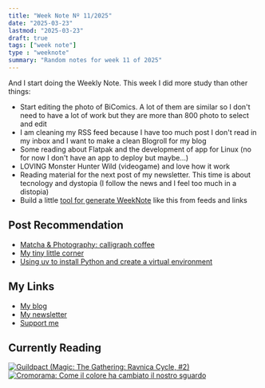 ```yaml
---
title: "Week Note Nº 11/2025"
date: "2025-03-23"
lastmod: "2025-03-23"
draft: true
tags: ["week note"]
type : "weeknote"
summary: "Random notes for week 11 of 2025"
---
```


And I start doing the Weekly Note.
This week I did more study than other things:

- Start editing the photo of BiComics. A lot of them are similar so I don't need to have a lot of work but they are more than 800 photo to select and edit
- I am cleaning my RSS feed because I have too much post I don't read in my inbox and I want to make a clean Blogroll for my blog
- Some reading about Flatpak and the development of app for Linux (no for now I don't have an app to deploy but maybe...)
- LOVING Monster Hunter Wild (videogame) and love how it work
- Reading material for the next post of my newsletter. This time is about tecnology and dystopia (I follow the news and I feel too much in a distopia)
- Build a little [tool for generate WeekNote](https://pypi.org/project/WeeknoteBot/) like this from feeds and links

## Post Recommendation

- [Matcha & Photography: calligraph coffee](https://winnielim.org/notes/matcha-photography-calligraph-coffee/)
- [My tiny little corner](https://contino.com/blog/my-tiny-little-corner)
- [Using uv to install Python and create a virtual environment](https://www.andreagrandi.it/posts/using-uv-to-install-python-create-virtualenv/)


## My Links
- [My blog](https://www.fundor333.com)
- [My newsletter](https://newsletter.digitaltearoom.com)
- [Support me](https://ko-fi.com/fundor333)

## Currently Reading
[![Guildpact (Magic: The Gathering: Ravnica Cycle, #2)](https://i.gr-assets.com/images/S/compressed.photo.goodreads.com/books/1328330416l/8372385._SY160_.jpg)](https://www.goodreads.com/review/show/7292099460?utm_medium=api&utm_source=rss) [![Cromorama: Come il colore ha cambiato il nostro sguardo](https://i.gr-assets.com/images/S/compressed.photo.goodreads.com/books/1505808761l/36266532._SX98_.jpg)](https://www.goodreads.com/review/show/5993206761?utm_medium=api&utm_source=rss)

